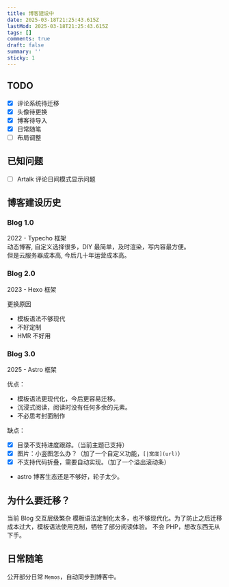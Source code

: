```yaml
---
title: 博客建设中
date: 2025-03-18T21:25:43.615Z
lastMod: 2025-03-18T21:25:43.615Z
tags: []
comments: true
draft: false
summary: ''
sticky: 1
---
```


## TODO

- [x] 评论系统待迁移
- [x] 头像待更换
- [x] 博客待导入
- [x] 日常随笔
- [ ] 布局调整

## 已知问题

- [ ] Artalk 评论日间模式显示问题

## 博客建设历史

### Blog 1.0

2022 - Typecho 框架  
动态博客, 自定义选择很多，DIY 最简单，及时渲染，写内容最方便。  
但是云服务器成本高, 今后几十年运营成本高。

### Blog 2.0

2023 - Hexo 框架

更换原因

- 模板语法不够现代
- 不好定制
- HMR 不好用

### Blog 3.0

2025 - Astro 框架

优点：

- 模板语法更现代化，今后更容易迁移。
- 沉浸式阅读，阅读时没有任何多余的元素。
- 不必思考封面制作

缺点：

- [x] 目录不支持进度跟踪。（当前主题已支持）
- [x] 图片：小竖图怎么办？（加了一个自定义功能，`[|宽度](url)`）
- [x] 不支持代码折叠，需要自动实现。（加了一个溢出滚动条）
- astro 博客生态还是不够好，轮子太少。

## 为什么要迁移？

当前 Blog 交互层级繁杂
模板语法定制化太多，也不够现代化。为了防止之后迁移成本过大，模板语法使用克制，牺牲了部分阅读体验。
不会 PHP，想改东西无从下手。

## 日常随笔

公开部分日常 `Memos`，自动同步到博客中。
